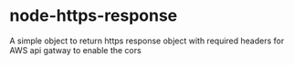 # node-https-response
A simple object to return https response object with required headers for AWS api gatway to enable the cors

